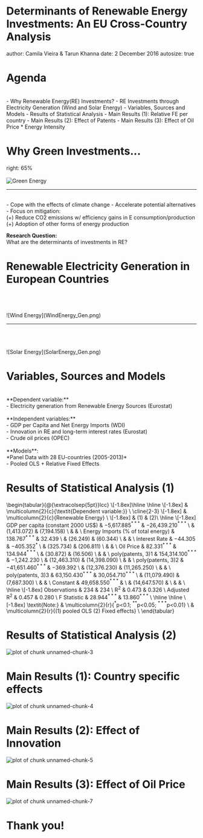 Determinants of Renewable Energy Investments: An EU Cross-Country Analysis
========================================================
author: Camila Vieira & Tarun Khanna
date: 2 December 2016
autosize: true

Agenda
========================================================
<br>
- Why Renewable Energy(RE) Investments? 
- RE Investments through Electricity Generation (Wind and Solar Energy)
- Variables, Sources and Models
- Results of Statistical Analysis
- Main Results (1): Relative FE per country
- Main Results (2): Effect of Patents
- Main Results (3): Effect of Oil Price * Energy Intensity

Why Green Investments...
========================================================
right: 65%
<br>
<br>
![Green Energy](Renewable_Energy_on_the_Grid.png)

***
<br>
- Cope with the effects of climate change
- Accelerate potential alternatives
- Focus on mitigation: 
<br>(+) Reduce CO2 emissions w/ efficiency gains in E consumption/production
<br>(+) Adoption of other forms of energy production

**Research Question:**
<br>
What are the determinants of investments in RE?

Renewable Electricity Generation in European Countries
========================================================
<br>
<br>
<br>
![Wind Energy](WindEnergy_Gen.png)

***
<br>
<br>
<br>
![Solar Energy](SolarEnergy_Gen.png)


Variables, Sources and Models 
========================================================
<br>
**Dependent variable:**
<br> - Electricity generation from 
Renewable Energy Sources (Eurostat)
<br>
<br>
**Independent variables:** 
<br> - GDP per Capita and Net Energy Imports (WDI)
<br>- Innovation in RE and long-term interest rates (Eurostat)
<br>- Crude oil prices (OPEC)
<br>
<br>
**Models**:
<br>*Panel Data with 28 EU-countries (2005-2013)*
<br> - Pooled OLS + Relative Fixed Effects


Results of Statistical Analysis (1)
========================================================




\begin{tabular}{@{\extracolsep{5pt}}lcc} 
\\[-1.8ex]\hline 
\hline \\[-1.8ex] 
 & \multicolumn{2}{c}{\textit{Dependent variable:}} \\ 
\cline{2-3} 
\\[-1.8ex] & \multicolumn{2}{c}{Renewable Energy} \\ 
\\[-1.8ex] & (1) & (2)\\ 
\hline \\[-1.8ex] 
 GDP per capita (constant 2000 US$) & $-$5,617.885$^{***}$ & $-$26,439.210$^{***}$ \\ 
  & (1,413.072) & (7,194.158) \\ 
  & & \\ 
 Energy Imports (% of total energy) & 138.767$^{***}$ & 32.439 \\ 
  & (26.249) & (60.344) \\ 
  & & \\ 
 Interest Rate & $-$44.305 & $-$405.352$^{*}$ \\ 
  & (325.734) & (206.811) \\ 
  & & \\ 
 Oil Price & 82.331$^{***}$ & 134.944$^{***}$ \\ 
  & (30.872) & (16.506) \\ 
  & & \\ 
 poly(patents, 3)1 & 154,314.100$^{***}$ & $-$1,242.230 \\ 
  & (12,463.310) & (14,398.090) \\ 
  & & \\ 
 poly(patents, 3)2 & $-$41,651.460$^{***}$ & $-$369.392 \\ 
  & (12,376.230) & (11,265.250) \\ 
  & & \\ 
 poly(patents, 3)3 & 63,150.430$^{***}$ & 30,054.710$^{***}$ \\ 
  & (11,079.490) & (7,687.300) \\ 
  & & \\ 
 Constant & 49,658.550$^{***}$ &  \\ 
  & (14,647.570) &  \\ 
  & & \\ 
\hline \\[-1.8ex] 
Observations & 234 & 234 \\ 
R$^{2}$ & 0.473 & 0.326 \\ 
Adjusted R$^{2}$ & 0.457 & 0.280 \\ 
F Statistic & 28.944$^{***}$ & 13.860$^{***}$ \\ 
\hline 
\hline \\[-1.8ex] 
\textit{Note:}  & \multicolumn{2}{r}{$^{*}$p$<$0.1; $^{**}$p$<$0.05; $^{***}$p$<$0.01} \\ 
 & \multicolumn{2}{r}{(1) pooled OLS (2) Fixed effects} \\ 
\end{tabular} 

Results of Statistical Analysis (2)
========================================================

![plot of chunk unnamed-chunk-3](Presentation_FinalProject-figure/unnamed-chunk-3-1.png)



Main Results (1): Country specific effects
========================================================

![plot of chunk unnamed-chunk-4](Presentation_FinalProject-figure/unnamed-chunk-4-1.png)

Main Results (2): Effect of Innovation
========================================================

![plot of chunk unnamed-chunk-5](Presentation_FinalProject-figure/unnamed-chunk-5-1.png)

Main Results (3): Effect of Oil Price 
========================================================



![plot of chunk unnamed-chunk-7](Presentation_FinalProject-figure/unnamed-chunk-7-1.png)

Thank you!
========================================================


